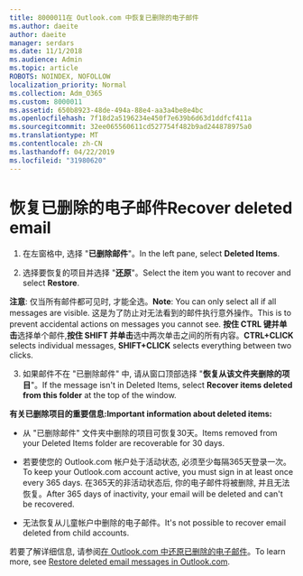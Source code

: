 ```yaml
---
title: 8000011在 Outlook.com 中恢复已删除的电子邮件
ms.author: daeite
author: daeite
manager: serdars
ms.date: 11/1/2018
ms.audience: Admin
ms.topic: article
ROBOTS: NOINDEX, NOFOLLOW
localization_priority: Normal
ms.collection: Adm_O365
ms.custom: 8000011
ms.assetid: 650b8923-48de-494a-88e4-aa3a4be8e4bc
ms.openlocfilehash: 7f18d2a5196234e450f7e639b6d63d1ddfcf411a
ms.sourcegitcommit: 32ee065560611cd527754f482b9ad244878975a0
ms.translationtype: MT
ms.contentlocale: zh-CN
ms.lasthandoff: 04/22/2019
ms.locfileid: "31980620"
---
```

# <a name="recover-deleted-email"></a><span data-ttu-id="bf504-102">恢复已删除的电子邮件</span><span class="sxs-lookup"><span data-stu-id="bf504-102">Recover deleted email</span></span>

1. <span data-ttu-id="bf504-103">在左窗格中, 选择 "**已删除邮件**"。</span><span class="sxs-lookup"><span data-stu-id="bf504-103">In the left pane, select **Deleted Items**.</span></span> 
    
2. <span data-ttu-id="bf504-104">选择要恢复的项目并选择 "**还原**"。</span><span class="sxs-lookup"><span data-stu-id="bf504-104">Select the item you want to recover and select **Restore**.</span></span> 
  
 <span data-ttu-id="bf504-105">**注意**: 仅当所有邮件都可见时, 才能全选。</span><span class="sxs-lookup"><span data-stu-id="bf504-105">**Note**: You can only select all if all messages are visible.</span></span> <span data-ttu-id="bf504-106">这是为了防止对无法看到的邮件执行意外操作。</span><span class="sxs-lookup"><span data-stu-id="bf504-106">This is to prevent accidental actions on messages you cannot see.</span></span> <span data-ttu-id="bf504-107">**按住 CTRL 键并单击**选择单个邮件,**按住 SHIFT 并单击**选中两次单击之间的所有内容。</span><span class="sxs-lookup"><span data-stu-id="bf504-107">**CTRL+CLICK** selects individual messages, **SHIFT+CLICK** selects everything between two clicks.</span></span> 
    
3. <span data-ttu-id="bf504-108">如果邮件不在 "已删除邮件" 中, 请从窗口顶部选择 "**恢复从该文件夹删除的项目**"。</span><span class="sxs-lookup"><span data-stu-id="bf504-108">If the message isn't in Deleted Items, select **Recover items deleted from this folder** at the top of the window.</span></span> 
    
 <span data-ttu-id="bf504-109">**有关已删除项目的重要信息:**</span><span class="sxs-lookup"><span data-stu-id="bf504-109">**Important information about deleted items:**</span></span>
  
- <span data-ttu-id="bf504-110">从 "已删除邮件" 文件夹中删除的项目可恢复30天。</span><span class="sxs-lookup"><span data-stu-id="bf504-110">Items removed from your Deleted Items folder are recoverable for 30 days.</span></span>
    
- <span data-ttu-id="bf504-111">若要使您的 Outlook.com 帐户处于活动状态, 必须至少每隔365天登录一次。</span><span class="sxs-lookup"><span data-stu-id="bf504-111">To keep your Outlook.com account active, you must sign in at least once every 365 days.</span></span> <span data-ttu-id="bf504-112">在365天的非活动状态后, 你的电子邮件将被删除, 并且无法恢复。</span><span class="sxs-lookup"><span data-stu-id="bf504-112">After 365 days of inactivity, your email will be deleted and can't be recovered.</span></span>
    
- <span data-ttu-id="bf504-113">无法恢复从儿童帐户中删除的电子邮件。</span><span class="sxs-lookup"><span data-stu-id="bf504-113">It's not possible to recover email deleted from child accounts.</span></span>
    
<span data-ttu-id="bf504-114">若要了解详细信息, 请参阅[在 Outlook.com 中还原已删除的电子邮件](https://go.microsoft.com/fwlink/p/?linkid=873117)。</span><span class="sxs-lookup"><span data-stu-id="bf504-114">To learn more, see [Restore deleted email messages in Outlook.com](https://go.microsoft.com/fwlink/p/?linkid=873117).</span></span>
  

